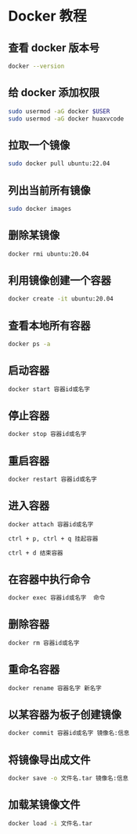 # Docker 教程

## 查看 docker 版本号

```bash
docker --version
```

## 给 docker 添加权限

```bash
sudo usermod -aG docker $USER
sudo usermod -aG docker huaxvcode
```

## 拉取一个镜像

```bash
sudo docker pull ubuntu:22.04
```

## 列出当前所有镜像

```bash
sudo docker images
```

## 删除某镜像

```bash
docker rmi ubuntu:20.04
```

## 利用镜像创建一个容器

```bash
docker create -it ubuntu:20.04
```

## 查看本地所有容器

```bash
docker ps -a
```

## 启动容器

```bash
docker start 容器id或名字
```

## 停止容器

```bash
docker stop 容器id或名字
```

## 重启容器

```bash
docker restart 容器id或名字
```

## 进入容器

```bash
docker attach 容器id或名字
```

```bash
ctrl + p, ctrl + q 挂起容器

ctrl + d 结束容器
```

## 在容器中执行命令

```bash
docker exec 容器id或名字  命令
```

## 删除容器

```bash
docker rm 容器id或名字
```

## 重命名容器

```bash
docker rename 容器名字 新名字
```

## 以某容器为板子创建镜像

```bash
docker commit 容器id或名字 镜像名:信息
```

## 将镜像导出成文件

```bash
docker save -o 文件名.tar 镜像名:信息
```

## 加载某镜像文件

```bash
docker load -i 文件名.tar
```
